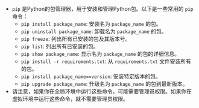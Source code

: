 - `pip` 是Python的包管理器，用于安装和管理Python包。以下是一些常用的 `pip` 命令：
	- `pip install package_name`: 安装名为 `package_name` 的包。
	- `pip uninstall package_name`: 卸载名为 `package_name` 的包。
	- `pip freeze`: 列出所有已安装的包及其版本号。
	- `pip list`: 列出所有已安装的包。
	- `pip show package_name`: 显示名为 `package_name` 的包的详细信息。
	- `pip install -r requirements.txt`: 从 `requirements.txt` 文件安装所有的包。
	- `pip install package_name==version`: 安装特定版本的包。
	- `pip upgrade package_name`: 升级名为 `package_name` 的包到最新版本。
- 请注意，如果你在全局环境中运行这些命令，可能需要管理员权限。如果你在虚拟环境中运行这些命令，就不需要管理员权限。